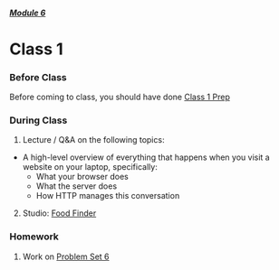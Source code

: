 ##### [Module 6](../..)

# Class 1

### Before Class

Before coming to class, you should have done [Class 1 Prep](../class1-prep)

### During Class

1. Lecture / Q&A on the following topics:
  * A high-level overview of everything that happens when you visit a website on your laptop, specifically:
    * What your browser does
    * What the server does
    * How HTTP manages this conversation
2. Studio: [Food Finder](../studios/food-finder)

### Homework

1. Work on [Problem Set 6](../problem-set)

